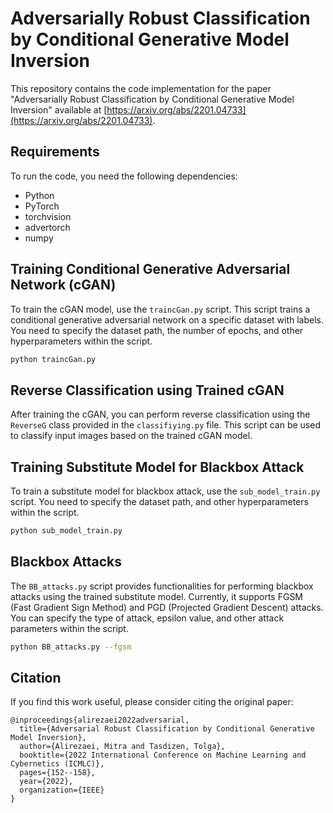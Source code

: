 # Adversarially Robust Classification by Conditional Generative Model Inversion

This repository contains the code implementation for the paper "Adversarially Robust Classification by Conditional Generative Model Inversion" available at [https://arxiv.org/abs/2201.04733](https://arxiv.org/abs/2201.04733).

## Requirements

To run the code, you need the following dependencies:

- Python 
- PyTorch
- torchvision
- advertorch
- numpy

## Training Conditional Generative Adversarial Network (cGAN)

To train the cGAN model, use the `traincGan.py` script. This script trains a conditional generative adversarial network on a specific dataset with labels. You need to specify the dataset path, the number of epochs, and other hyperparameters within the script.

```bash
python traincGan.py
```

## Reverse Classification using Trained cGAN

After training the cGAN, you can perform reverse classification using the `ReverseG` class provided in the `classifiying.py` file. This script can be used to classify input images based on the trained cGAN model.

## Training Substitute Model for Blackbox Attack

To train a substitute model for blackbox attack, use the `sub_model_train.py` script. You need to specify the dataset path, and other hyperparameters within the script.

```bash
python sub_model_train.py
```

## Blackbox Attacks

The `BB_attacks.py` script provides functionalities for performing blackbox attacks using the trained substitute model. Currently, it supports FGSM (Fast Gradient Sign Method) and PGD (Projected Gradient Descent) attacks. You can specify the type of attack, epsilon value, and other attack parameters within the script.

```bash
python BB_attacks.py --fgsm 
```

## Citation

If you find this work useful, please consider citing the original paper:

```
@inproceedings{alirezaei2022adversarial,
  title={Adversarial Robust Classification by Conditional Generative Model Inversion},
  author={Alirezaei, Mitra and Tasdizen, Tolga},
  booktitle={2022 International Conference on Machine Learning and Cybernetics (ICMLC)},
  pages={152--158},
  year={2022},
  organization={IEEE}
}
```

